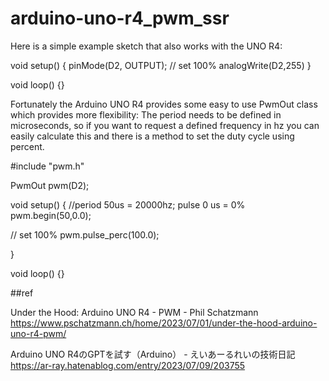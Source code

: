 # arduino-uno-r4_pwm_ssr

Here is a simple example sketch that also works with the UNO R4:

void setup() {
  pinMode(D2, OUTPUT);
  // set 100%
  analogWrite(D2,255) 
}

void loop() {}

Fortunately the Arduino UNO R4 provides some easy to use PwmOut class which provides more flexibility: The period needs to be defined in microseconds, so if you want to request a defined frequency in hz you can easily calculate this and there is a method to set the duty cycle using percent.

#include "pwm.h"

PwmOut pwm(D2);

void setup() {
  //period 50us = 20000hz; pulse 0 us = 0%
  pwm.begin(50,0.0);

  // set 100%
  pwm.pulse_perc(100.0);

}

void loop() {}

##ref

Under the Hood: Arduino UNO R4 - PWM - Phil Schatzmann https://www.pschatzmann.ch/home/2023/07/01/under-the-hood-arduino-uno-r4-pwm/

Arduino UNO R4のGPTを試す（Arduino） - えいあーるれいの技術日記 https://ar-ray.hatenablog.com/entry/2023/07/09/203755
